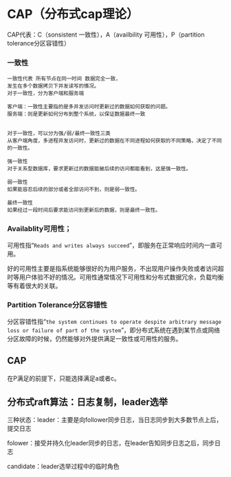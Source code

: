 # CAP（分布式cap理论）

CAP代表：C（sonsistent 一致性），A（availbility 可用性），P（partition tolerance分区容错性）

### 一致性

```text
一致性代表 所有节点在同一时间 数据完全一致，
发生在多个数据拷贝下并发读写的情况。
对于一致性，分为客户端和服务端

客户端：一致性主要指的是多并发访问时更新过的数据如何获取的问题。
服务端：则是更新如何分布到整个系统，以保证数据最终一致


对于一致性，可以分为强/弱/最终一致性三类
从客户端角度，多进程并发访问时，更新过的数据在不同进程如何获取的不同策略，决定了不同的一致性。

强一致性
对于关系型数据库，要求更新过的数据能被后续的访问都能看到，这是强一致性。

弱一致性
如果能容忍后续的部分或者全部访问不到，则是弱一致性。

最终一致性
如果经过一段时间后要求能访问到更新后的数据，则是最终一致性。
```



### Availablity可用性；

可用性指“`Reads and writes always succeed`”，即服务在正常响应时间内一直可用。

好的可用性主要是指系统能够很好的为用户服务，不出现用户操作失败或者访问超时等用户体验不好的情况。可用性通常情况下可用性和分布式数据冗余，负载均衡等有着很大的关联。



### **Partition Tolerance分区容错性**

分区容错性指“`the system continues to operate despite arbitrary message loss or failure of part of the system`”，即分布式系统在遇到某节点或网络分区故障的时候，仍然能够对外提供满足一致性或可用性的服务。



## CAP 

在P满足的前提下，只能选择满足a或者c。

## 分布式raft算法：日志复制，leader选举

三种状态：leader：主要是向follower同步日志，当日志同步到大多数节点上后，提交日志

folower：接受并持久化leader同步的日志，在leader告知同步日志之后，同步日志

candidate：leader选举过程中的临时角色

